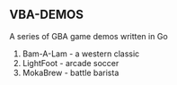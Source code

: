 VBA-DEMOS
------
A series of GBA game demos written in Go
1. Bam-A-Lam - a western classic
2. LightFoot - arcade soccer
3. MokaBrew - battle barista
